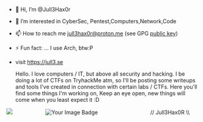 - 👋 Hi, I’m @Jull3Hax0r
- 👀 I’m interested in CyberSec, Pentest,Computers,Network,Code
- 📫 How to reach me jull3hax0r@proton.me (see GPG <a href="gpg.md">public key</a>)
- ⚡ Fun fact: ... I use Arch, btw:P
- visit https://jull3.se


 
  Hello.
  I love computers / IT, but above all security and hacking.
  I  be doing a lot of CTFs on TryhackMe atm, so I'll be posting some writeups and tools I've created in connection with certain labs / CTFs.
  Here you'll find some things I'm working on, Keep an eye open, new things will come when you least expect it :D
<img src="https://jull3.se/git.png">
⠀⠀⠀⠀⠀⠀⠀⠀<img src="https://tryhackme-badges.s3.amazonaws.com/Jull3.png" alt="Your Image Badge" />
⠀⠀⠀⠀⠀⠀⠀⠀⠀⠀⠀⠀⠀// Jull3Hax0R \\⠀⠀
<!---
Jull3Hax0r/Jull3Hax0r is a ✨ special ✨ repository because its `README.md` (this file) appears on your GitHub profile.
You can click the Preview link to take a look at your changes.
--->
